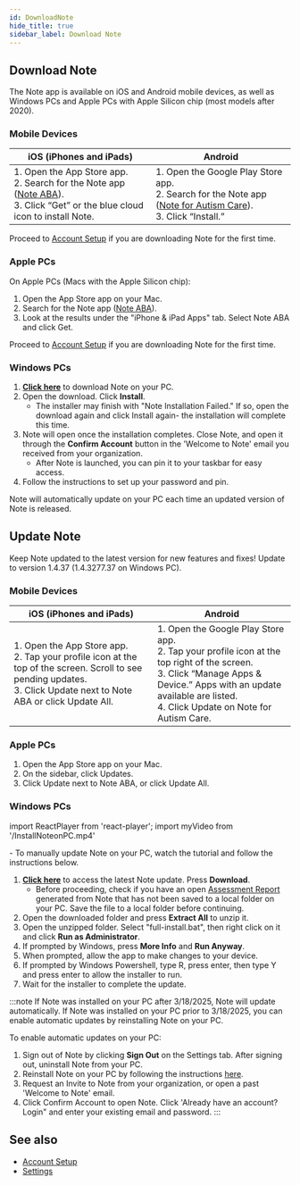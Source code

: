 ```yaml
---
id: DownloadNote
hide_title: true
sidebar_label: Download Note
---
```


## Download Note

The Note app is available on iOS and Android mobile devices, as well as Windows PCs and Apple PCs with Apple Silicon chip (most models after 2020).

### Mobile Devices

| **iOS**  (iPhones and iPads)  | **Android**          |
| ------------- |-------------|
| 1. Open the App Store app. <br />2. Search for the Note app ([Note ABA](https://apps.apple.com/us/app/note-aba/id1495134215)).<br />3. Click “Get” or the blue cloud icon to install Note.<br />|1. Open the Google Play Store app. <br /> 2. Search for the Note app ([Note for Autism Care](https://play.google.com/store/apps/details?id=cloud.chorus.noteautismcare&hl=en_US&gl=US)). <br /> 3. Click “Install.”<br />|     

Proceed to [Account Setup](GettingStarted/AccountSetUp.md) if you are downloading Note for the first time.                                                                        

### Apple PCs

On Apple PCs (Macs with the Apple Silicon chip):

1. Open the App Store app on your Mac.
2. Search for the Note app ([Note ABA](https://apps.apple.com/us/app/note-aba/id1495134215)).
3. Look at the results under the "iPhone & iPad Apps" tab. Select Note ABA and click Get.

Proceed to [Account Setup](GettingStarted/AccountSetUp.md) if you are downloading Note for the first time. 

### Windows PCs

1. **[Click here](https://choruscdn.blob.core.windows.net/notefiles/NoteUWP/Chorus.Note.UWP.appinstaller)** to download Note on your PC.
2. Open the download. Click **Install**. 
    - The installer may finish with "Note Installation Failed." If so, open the download again and click Install again- the installation will complete this time.
3. Note will open once the installation completes. Close Note, and open it through the **Confirm Account** button in the 'Welcome to Note' email you received from your organization. 
    - After Note is launched, you can pin it to your taskbar for easy access.
4.	Follow the instructions to set up your password and pin.

Note will automatically update on your PC each time an updated version of Note is released.

## Update Note

Keep Note updated to the latest version for new features and fixes! Update to version 1.4.37 (1.4.3277.37 on Windows PC).

### Mobile Devices

| **iOS**  (iPhones and iPads)  | **Android**          |
| ------------- |-------------|
| 1. Open the App Store app. <br /> 2. Tap your profile icon at the top of the screen. Scroll to see pending updates. <br /> 3. Click Update next to Note ABA or click Update All. <br />|1. Open the Google Play Store app. <br />2. Tap your profile icon at the top right of the screen. <br />3. Click “Manage Apps & Device.” Apps with an update available are listed. <br /> 4. Click Update on Note for Autism Care.<br />|                                                                       

### Apple PCs

1. Open the App Store app on your Mac.
2. On the sidebar, click Updates.
3. Click Update next to Note ABA, or click Update All.

### Windows PCs

import ReactPlayer from 'react-player';
import myVideo from '/InstallNoteonPC.mp4'

<ReactPlayer playing='false' muted='true' controls url={myVideo} />
-
To manually update Note on your PC, watch the tutorial and follow the instructions below.


1. **[Click here](https://chorusdevs2.sharepoint.com/:f:/s/NOTEDesktop/Euayhwtzf9lJqh4Kni2KnHYBvmwgTCEQQTvRtMjLFRjqdg?e=XCTNPo)** to access the latest Note update. Press **Download**. 
    - Before proceeding, check if you have an open [Assessment Report](../Reports/ReassessmentReport.md) generated from Note that has not been saved to a local folder on your PC. Save the file to a local folder before continuing.
2. Open the downloaded folder and press **Extract All** to unzip it.
3. Open the unzipped folder. Select "full-install.bat", then right click on it and click **Run as Administrator**.
4. If prompted by Windows, press **More Info** and **Run Anyway**.
5. When prompted, allow the app to make changes to your device.
6. If prompted by Windows Powershell, type R, press enter, then type Y and press enter to allow the installer to run.
7. Wait for the installer to complete the update.


:::note
If Note was installed on your PC after 3/18/2025, Note will update automatically. If Note was installed on your PC prior to 3/18/2025, you can enable automatic updates by reinstalling Note on your PC.

To enable automatic updates on your PC:

1. Sign out of Note by clicking **Sign Out** on the Settings tab. After signing out, uninstall Note from your PC.
2. Reinstall Note on your PC by following the instructions [here](../GettingStarted/DownloadNote.md/#windows-pcs).
3. Request an Invite to Note from your organization, or open a past 'Welcome to Note' email.
4. Click Confirm Account to open Note. Click 'Already have an account? Login" and enter your existing email and password.
:::

## See also
- [Account Setup](GettingStarted/AccountSetUp.md)
- [Settings](Settings/Sync.md)